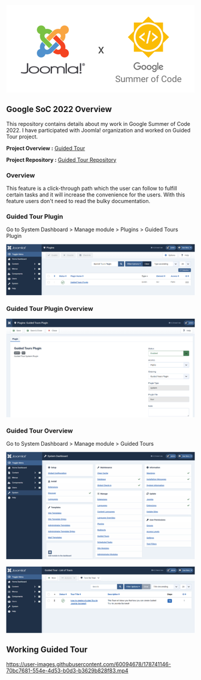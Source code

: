 <div align="center"> <img alt="GSoC Project" src="src/GSoC.PNG"> </div>

## Google SoC 2022 Overview
This repository contains details about my work in Google Summer of Code 2022. I have participated with Joomla! organization and worked on Guided Tour project.

**Project Overview :** [Guided Tour](https://summerofcode.withgoogle.com/programs/2022/projects/XJwp022t)

**Project Repository :** [Guided Tour Repository](https://github.com/joomla-projects/gsoc22_guided-tour)

### Overview
This feature is a click-through path which the user can follow to fulfill certain tasks and it will increase the convenience for the users. With this feature users don't need to read the bulky documentation. <br>

### Guided Tour Plugin
Go to System Dashboard > Manage module > Plugins > Guided Tours Plugin
<div> <img alt="tours" src="src/guided-tour_plugin.png"> </div>

### Guided Tour Plugin Overview
<div> <img alt="tours" src="src/guided-tour_plugin-overview.png"> </div>

### Guided Tour Overview
Go to System Dashboard > Manage module > Guided Tours
<div> <img alt="tours" src="src/guided-tour.png"> </div> <br>
<div> <img alt="tours" src="src/guided-tour_view.png"> </div>

## Working Guided Tour
https://user-images.githubusercontent.com/60094678/178741146-70bc7681-554e-4d53-b0d3-b3629b828f83.mp4
